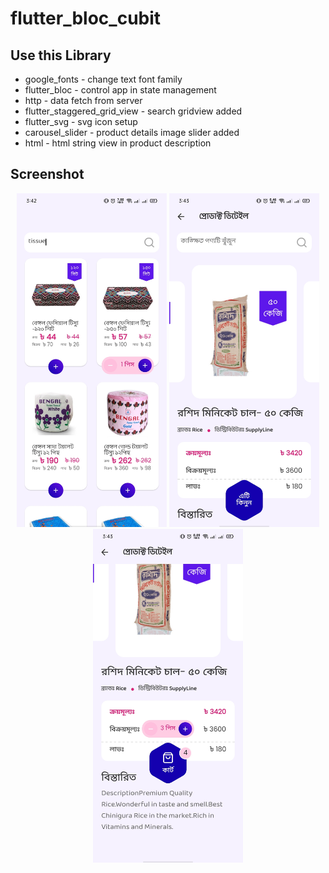 # flutter_bloc_cubit

## Use this Library
- google_fonts - change text font family
- flutter_bloc - control app in state management
- http - data fetch from server
- flutter_staggered_grid_view - search gridview added
- flutter_svg - svg icon setup
- carousel_slider - product details image slider added
- html - html string view in product description

## Screenshot

<p align="center">
<img src="https://raw.githubusercontent.com/fozlerabbi321/flutter_dashboard/master/screenshot/task_img1.jpg" width="240"/>
<img src="https://raw.githubusercontent.com/fozlerabbi321/flutter_dashboard/master/screenshot/task_img2.jpg" width="240"/>
<img src="https://raw.githubusercontent.com/fozlerabbi321/flutter_dashboard/master/screenshot/task_img3.jpg" width="240"/>
</p>
